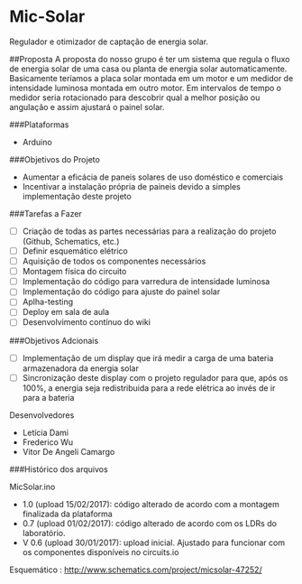 # Mic-Solar
Regulador e otimizador de captação de energia solar.

##Proposta
A proposta do nosso grupo é ter um sistema que regula o fluxo de energia solar de uma casa ou planta de energia solar automaticamente. Basicamente teríamos a placa solar montada em um motor e um medidor de intensidade luminosa montada em outro motor. Em intervalos de tempo o medidor seria rotacionado para descobrir qual a melhor posição ou angulação e assim ajustará o painel solar. 

###Plataformas
- Arduino

###Objetivos do Projeto
- Aumentar a eficácia de paneis solares de uso doméstico e comerciais
- Incentivar a instalação própria de paineis devido a simples implementação deste projeto

###Tarefas a Fazer
- [ ] Criação de todas as partes necessárias para a realização do projeto (Github, Schematics, etc.)
- [ ] Definir esquemático elétrico
- [ ] Aquisição de todos os componentes necessários
- [ ] Montagem física do circuito
- [ ] Implementação do código para varredura de intensidade luminosa
- [ ] Implementação do código para ajuste do painel solar
- [ ] Aplha-testing
- [ ] Deploy em sala de aula
- [ ] Desenvolvimento contínuo do wiki

###Objetivos Adcionais
- [ ] Implementação de um display que irá medir a carga de uma bateria armazenadora da energia solar
- [ ] Sincronização deste display com o projeto regulador para que, após os 100%, a energia seja redistribuida para a rede elétrica ao invés de ir para a bateria

Desenvolvedores
- Letícia Dami
- Frederico Wu
- Vitor De Angeli Camargo

###Histórico dos arquivos

MicSolar.ino
- 1.0 (upload 15/02/2017): código alterado de acordo com a montagem finalizada da plataforma
- 0.7 (upload 01/02/2017): código alterado de acordo com os LDRs do laboratório.
- V 0.6 (upload 30/01/2017): upload inicial. Ajustado para funcionar com os componentes disponíveis no circuits.io

Esquemático : http://www.schematics.com/project/micsolar-47252/


